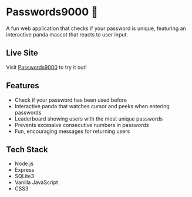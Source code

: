 # Passwords9000 🐼

A fun web application that checks if your password is unique, featuring an interactive panda mascot that reacts to user input.

## Live Site
Visit [Passwords9000](https://passwords9000.com) to try it out!

## Features
- Check if your password has been used before
- Interactive panda that watches cursor and peeks when entering passwords
- Leaderboard showing users with the most unique passwords
- Prevents excessive consecutive numbers in passwords
- Fun, encouraging messages for returning users

## Tech Stack
- Node.js
- Express
- SQLite3
- Vanilla JavaScript
- CSS3